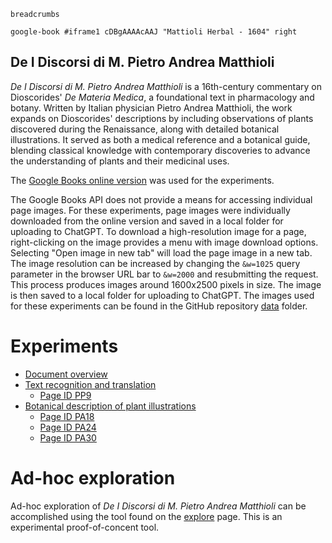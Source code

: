 `breadcrumbs`

`google-book #iframe1 cDBgAAAAcAAJ "Mattioli Herbal - 1604" right`

## De I Discorsi di M. Pietro Andrea Matthioli

*De I Discorsi di M. Pietro Andrea Matthioli* is a 16th-century commentary on Dioscorides' *De Materia Medica*, a foundational text in pharmacology and botany. Written by Italian physician Pietro Andrea Matthioli, the work expands on Dioscorides' descriptions by including observations of plants discovered during the Renaissance, along with detailed botanical illustrations. It served as both a medical reference and a botanical guide, blending classical knowledge with contemporary discoveries to advance the understanding of plants and their medicinal uses.

The [Google Books online version](https://www.google.com/books/edition/De_I_Discorsi_Di_M_Pietro_Andrea_Matthio/cDBgAAAAcAAJ?hl=en&gbpv=1) was used for the experiments.

The Google Books API does not provide a means for accessing individual page images.  For these experiments, page images were individually downloaded from the online version and saved in a local folder for uploading to ChatGPT.  To download a high-resolution image for a page, right-clicking on the image provides a menu with image download options.  Selecting "Open image in new tab" will load the page image in a new tab.  The image resolution can be increased by changing the `&w=1025` query parameter in the browser URL bar to `&w=2000` and resubmitting the request.  This process produces images around 1600x2500 pixels in size.  The image is then saved to a local folder for uploading to ChatGPT.  The images used for these experiments can be found in the GitHub repository [data](https://github.com/plant-humanities/herbal-ai-exploration/tree/main/discorsi-matthioli/data) folder.

# Experiments

- [Document overview](document-overview)
- [Text recognition and translation](text-recognition-and-translation)
  - [Page ID PP9](text-recognition-and-translation/pp9)
- [Botanical description of plant illustrations](botanical-description)
  - [Page ID PA18](botanical-description/pa18)
  - [Page ID PA24](botanical-description/pa24)
  - [Page ID PA30](botanical-description/pa30)

# Ad-hoc exploration

Ad-hoc exploration of *De I Discorsi di M. Pietro Andrea Matthioli* can be accomplished using the tool found on the [explore](explore) page.  This is an experimental proof-of-concent tool.
